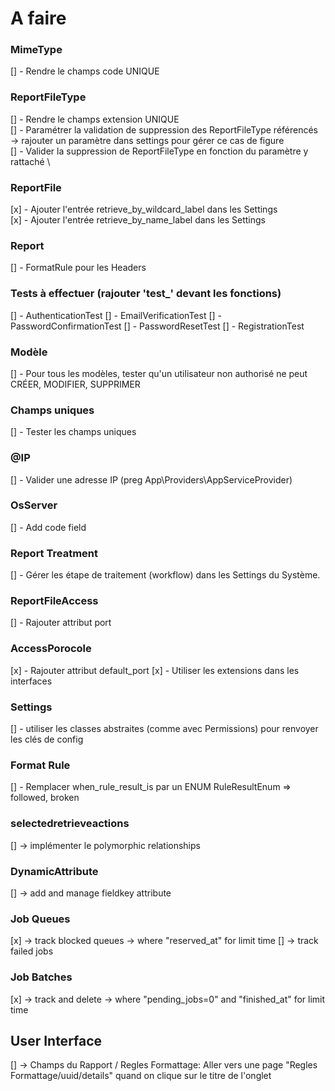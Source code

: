 # A faire
### MimeType
[] - Rendre le champs code UNIQUE

### ReportFileType
[] - Rendre le champs extension UNIQUE\
[] - Paramétrer la validation de suppression des ReportFileType référencés \
        -> rajouter un paramètre dans settings pour gérer ce cas de figure \
[] - Valider la suppression de ReportFileType en fonction du paramètre y rattaché \

### ReportFile
[x] - Ajouter l'entrée retrieve_by_wildcard_label dans les Settings\
[x] - Ajouter l'entrée retrieve_by_name_label dans les Settings

### Report
[] - FormatRule pour les Headers

### Tests à effectuer (rajouter 'test_' devant les fonctions)
[] - AuthenticationTest
[] - EmailVerificationTest
[] - PasswordConfirmationTest
[] - PasswordResetTest
[] - RegistrationTest

### Modèle
[] - Pour tous les modèles, tester qu'un utilisateur non authorisé ne peut CRÉER, MODIFIER, SUPPRIMER

### Champs uniques
[] - Tester les champs uniques

### @IP
[] - Valider une adresse IP (preg App\Providers\AppServiceProvider)

### OsServer
[] - Add code field

### Report Treatment
[] - Gérer les étape de traitement (workflow) dans les Settings du Système.

### ReportFileAccess
[] - Rajouter attribut port

### AccessPorocole
[x] - Rajouter attribut default_port
[x] - Utiliser les extensions dans les interfaces

### Settings
[] - utiliser les classes abstraites (comme avec Permissions) pour renvoyer les clés de config


### Format Rule
[] - Remplacer when_rule_result_is par un ENUM RuleResultEnum => followed, broken

### selectedretrieveactions
[] -> implémenter le polymorphic relationships

### DynamicAttribute
[] -> add and manage fieldkey attribute

### Job Queues
[x] -> track blocked queues -> where "reserved_at" for limit time
[] -> track failed jobs

### Job Batches
[x] -> track and delete  -> where "pending_jobs=0" and "finished_at" for limit time

## User Interface
[] -> Champs du Rapport / Regles Formattage: Aller vers une page "Regles Formattage/uuid/details" quand on clique sur le titre de l'onglet

